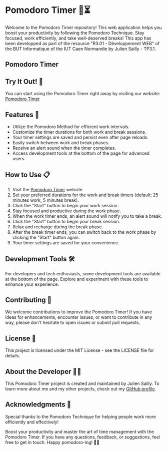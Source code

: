 # Pomodoro Timer 🍅⏳
Welcome to the Pomodoro Timer repository! This web application helps you boost your productivity by following the Pomodoro Technique. Stay focused, work efficiently, and take well-deserved breaks!
This app has been developped as part of the resource "R3.01 - Développement WEB" of the BUT Informatique of the IUT Caen Normandie by Julien Sailly - TP3.1. 

## Pomodoro Timer

## Try It Out! 🚀
You can start using the Pomodoro Timer right away by visiting our website: [Pomodoro Timer](https://juliensailly.github.io/pomodoro-timer)

## Features 🌟
- Utilize the Pomodoro Method for efficient work intervals.
- Customize the timer durations for both work and break sessions.
- Your timer settings are saved and persist even after page reloads.
- Easily switch between work and break phases.
- Receive an alert sound when the timer completes.
- Access development tools at the bottom of the page for advanced users.

## How to Use 📋
1. Visit the [Pomodoro Timer](https://juliensailly.github.io/pomodoro-timer) website.
2. Set your preferred durations for the work and break timers (default: 25 minutes work, 5 minutes break).
3. Click the "Start" button to begin your work session.
4. Stay focused and productive during the work phase.
5. When the work timer ends, an alert sound will notify you to take a break.
6. Click the "Start" button to begin your break session.
7. Relax and recharge during the break phase.
8. After the break timer ends, you can switch back to the work phase by clicking the "Start" button again.
9. Your timer settings are saved for your convenience.

## Development Tools 🛠️
For developers and tech enthusiasts, some development tools are available at the bottom of the page. Explore and experiment with these tools to enhance your experience.

## Contributing 🤝
We welcome contributions to improve the Pomodoro Timer! If you have ideas for enhancements, encounter issues, or want to contribute in any way, please don't hesitate to open issues or submit pull requests.

## License 📝
This project is licensed under the MIT License - see the LICENSE file for details.

## About the Developer 👨‍💻
This Pomodoro Timer project is created and maintained by Julien Sailly. To learn more about me and my other projects, check out my [GitHub profile](https://github.com/juliensailly).

## Acknowledgments 🙌
Special thanks to the Pomodoro Technique for helping people work more efficiently and effectively!

Boost your productivity and master the art of time management with the Pomodoro Timer. If you have any questions, feedback, or suggestions, feel free to get in touch. Happy pomodoro-ing! 🍅🎉